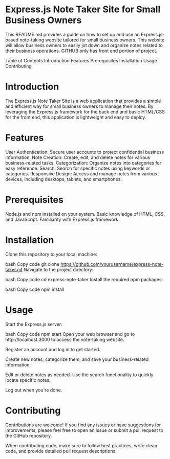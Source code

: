 # Express.js Note Taker Site for Small Business Owners
This README.md provides a guide on how to set up and use an Express.js-based note-taking website tailored for small business owners. This website will allow business owners to easily jot down and organize notes related to their business operations. GITHUB only has front end portion of project.

Table of Contents
Introduction
Features
Prerequisites
Installation
Usage
Contributing

# Introduction
The Express.js Note Taker Site is a web application that provides a simple and efficient way for small business owners to manage their notes. By leveraging the Express.js framework for the back end and basic HTML/CSS for the front end, this application is lightweight and easy to deploy.

# Features
User Authentication: Secure user accounts to protect confidential business information.
Note Creation: Create, edit, and delete notes for various business-related tasks.
Categorization: Organize notes into categories for easy reference.
Search: Search for specific notes using keywords or categories.
Responsive Design: Access and manage notes from various devices, including desktops, tablets, and smartphones.

# Prerequisites
Node.js and npm installed on your system.
Basic knowledge of HTML, CSS, and JavaScript.
Familiarity with Express.js framework.

# Installation
Clone this repository to your local machine:

bash
Copy code
git clone https://github.com/yourusername/express-note-taker.git
Navigate to the project directory:

bash
Copy code
cd express-note-taker
Install the required npm packages:

bash
Copy code
npm install

# Usage
Start the Express.js server:

bash
Copy code
npm start
Open your web browser and go to http://localhost:3000 to access the note-taking website.

Register an account and log in to get started.

Create new notes, categorize them, and save your business-related information.

Edit or delete notes as needed. Use the search functionality to quickly locate specific notes.

Log out when you're done.

# Contributing
Contributions are welcome! If you find any issues or have suggestions for improvements, please feel free to open an issue or submit a pull request to the GitHub repository.

When contributing code, make sure to follow best practices, write clean code, and provide detailed pull request descriptions.


